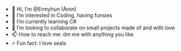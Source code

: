 - 👋 Hi, I’m @Ermyhun (Áron)
- 👀 I’m interested in Coding, having funsies
- 🌱 I’m currently learning C#
- 💞️ I’m looking to collaborate on small projects made of and with love
- 📫 How to reach me: dm me with anything you like
- ⚡ Fun fact: I love seals

<!---
Ermyhun/Ermyhun is a ✨ special ✨ repository because its `README.md` (this file) appears on your GitHub profile.
You can click the Preview link to take a look at your changes.
--->
